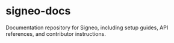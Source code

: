 # signeo-docs
Documentation repository for Signeo, including setup guides, API references, and contributor instructions.

